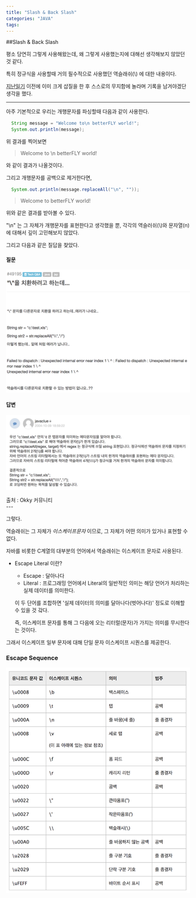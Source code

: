 ```yaml
---
title: "Slash & Back Slash"
categories: "JAVA"
tags:
---
```


##Slash & Back Slash

평소 당연히 그렇게 사용해왔는데, 왜 그렇게 사용했는지에 대해선 생각해보지 않았던 것 같다.

특히 정규식을 사용할때 거의 필수적으로 사용했던 역슬래쉬(\\) 에 대한 내용이다.

[지난일기](https://betterfly88.github.io/slash/ "slash & back slash") 이전에 이미 크게 삽질을 한 후 스스로의 무지함에 놀라며 기록을 남겨야겠단 생각을 했다.

---

아주 기본적으로 우리는 개행문자를 파싱할때 다음과 같이 사용한다.

~~~java
  String message = "Welcome to\n betterFLY world!";
  System.out.println(message);
~~~

위 결과를 찍어보면
>Welcome to \n
>betterFLY world!

와 같이 결과가 나올것이다.

그리고 개행문자를 공백으로 제거한다면,

~~~java
  System.out.println(message.replaceAll("\n", ""));
~~~

>Welcome to betterFLY world!

위와 같은 결과를 받아볼 수 있다.

"\n" 는 그 자체가 개행문자를 표현한다고 생각했을 뿐, 각각의 역슬러쉬(\\)와 문자열(n)에 대해서 깊이 고민해보지 않았다.


그리고 다음과 같은 질답을 찾았다.

#### 질문
![slash_question](/assets/images/180905/Question.png)

#### 답변
![slash_answer](/assets/images/180905/Answer.png)

<figcaption class="caption">출처 : Okky 커뮤니티</figcaption>
---

그렇다.

역슬래쉬는 그 자체가 *이스케이프문자* 이므로, 그 자체가 어떤 의미가 있거나 표현할 수 없다.

자바를 비롯한 C계열의 대부분의 언어에서 역슬래쉬는 이스케이프 문자로 사용된다.

- Escape Literal 이란?
  - Escape : 달아나다
  - Literal : 프로그래밍 언어에서 Literal의 일반적인 의미는 해당 언어가 처리하는 실제 데이터를 의미한다.

  이 두 단어를 조합하면 '실제 데이터의 의미를 달아나다(벗어나다)' 정도로 이해할 수 있을 것 갘다.

  즉, 이스케이프 문자를 통해 그 다음에 오는 리터럴(문자)가 가지는 의미를 무시한다는 것이다.
  
그래서 이스케이프 일부 문자에 대해 단일 문자 이스케이프 시퀀스를 제공한다.

### Escape Sequence
![Escape_Sequence](/assets/images/180905/escape_sequence.png)

